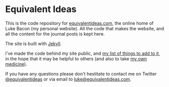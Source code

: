 Equivalent Ideas
================

This is the code repository for [equivalentideas.com](http://equivalentideas.com), the online home of Luke Bacon (my personal website). All the code that makes the website, and all the content for the journal posts is kept here.

The site is built with [Jekyll](http://jekyllrb.com/).

I've made the code behind my site public, and [my list of things to add to it](https://github.com/equivalentideas/home/issues?state=open), in the hope that it may be helpful to others (and also to take [my own medicine](http://equivalentideas.com/journal/tpp-against-a-narrowing-circle/ 'Against a narrowing circle: Secrecy in the TPP Negotiations')).

If you have any questions please don't hestitate to contact me on Twitter [@equivalentideas](http://twitter.com/equivalentideas) or via email to <luke@equivalentideas.com>.